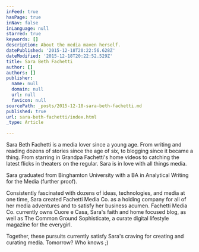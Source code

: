 ```yaml
---
inFeed: true
hasPage: true
inNav: false
inLanguage: null
starred: true
keywords: []
description: About the media maven herself.
datePublished: '2015-12-18T20:22:56.628Z'
dateModified: '2015-12-18T20:22:52.529Z'
title: Sara Beth Fachetti
author: []
authors: []
publisher:
  name: null
  domain: null
  url: null
  favicon: null
sourcePath: _posts/2015-12-18-sara-beth-fachetti.md
published: true
url: sara-beth-fachetti/index.html
_type: Article

---
```

Sara Beth Fachetti is a media lover since a young age. From writing and reading dozens of stories since the age of six, to blogging since it became a thing. From starring in Grandpa Fachetti's home videos to catching the latest flicks in theaters on the regular. Sara is in love with all things media. 

Sara graduated from Binghamton University with a BA in Analytical Writing for the Media (further proof). 

Consistently fascinated with dozens of ideas, technologies, and media at one time, Sara created Fachetti Media Co. as a holding company for all of her media adventures and to satisfy her business acumen. Fachetti Media Co. currently owns Cuore e Casa, Sara's faith and home focused blog, as well as The Common Ground Sophisticate, a curate digital lifestyle magazine for the everygirl.

Together, these pursuits currently satisfy Sara's craving for creating and curating media. Tomorrow? Who knows ;)